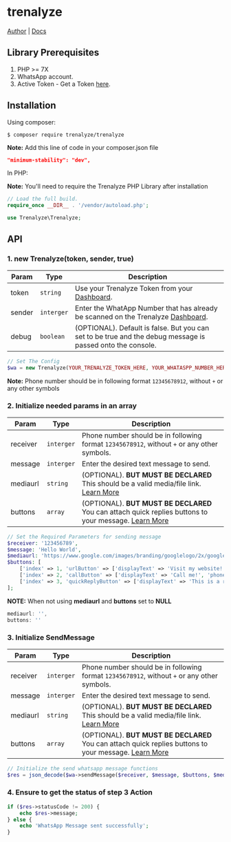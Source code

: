 # trenalyze

[Author](https://treasureuvietobore.com/) |
[Docs](https://github.com/Trenalyze/trenalyze-php#readme)


## Library Prerequisites

1. PHP >= 7X
1. WhatsApp account.
1. Active Token - Get a Token [here](https://trenalyze.com).


## Installation


Using composer:
```shell
$ composer require trenalyze/trenalyze
```
**Note:** Add this line of code in your composer.json file
```json
"minimum-stability": "dev",
```

In PHP:

**Note:** You'll need to require the Trenalyze PHP Library after installation

```php
// Load the full build.
require_once __DIR__ . '/vendor/autoload.php';

use Trenalyze\Trenalyze;
```
## API

### 1. new Trenalyze(token, sender, true)

| Param | Type | Description |
| --- | --- | --- |
| token | `string` | Use your Trenalyze Token from your [Dashboard](https://trenalyze.com). |
| sender | `interger` | Enter the WhatApp Number that has already be scanned on the Trenalyze [Dashboard](https://trenalyze.com). |
| debug | `boolean` | (OPTIONAL). Default is false. But you can set to be true and the debug message is passed onto the console. |

```php
// Set The Config
$wa = new Trenalyze(YOUR_TRENALYZE_TOKEN_HERE, YOUR_WHATASPP_NUMBER_HERE, true);
```

**Note:** Phone number should be in following format `12345678912`, without `+` or any other symbols

### 2. Initialize needed params in an array 

| Param | Type | Description |
| --- | --- | --- |
| receiver | `interger` | Phone number should be in following format `12345678912`, without `+` or any other symbols. |
| message | `interger` | Enter the desired text message to send. |
| mediaurl | `string` | (OPTIONAL). **BUT MUST BE DECLARED** This should be a valid media/file link. [Learn More](https://trenalyze.com) |
| buttons | `array` | (OPTIONAL). **BUT MUST BE DECLARED** You can attach quick replies buttons to your message. [Learn More](https://trenalyze.com) |
```php
// Set the Required Parameters for sending message 
$receiver: '123456789',
$message: 'Hello World',
$mediaurl: 'https://www.google.com/images/branding/googlelogo/2x/googlelogo_color_272x92dp.png',
$buttons: [
    ['index' => 1, 'urlButton' => ['displayText' => 'Visit my website!', 'url' => 'https://trenalyze.com']],
    ['index' => 2, 'callButton' => ['displayText' => 'Call me!', 'phoneNumber' => '+1 (234) 5678-9012']],
    ['index' => 3, 'quickReplyButton' => ['displayText' => 'This is a reply, just like normal buttons!', 'id' => 'id-like-buttons-message']],
];

```
**NOTE:** When not using **mediaurl** and **buttons** set to **NULL**
```js
mediaurl: '',
buttons: ''
```

### 3. Initialize SendMessage

| Param | Type | Description |
| --- | --- | --- |
| receiver | `interger` | Phone number should be in following format `12345678912`, without `+` or any other symbols. |
| message | `interger` | Enter the desired text message to send. |
| mediaurl | `string` | (OPTIONAL). **BUT MUST BE DECLARED** This should be a valid media/file link. [Learn More](https://trenalyze.com) |
| buttons | `array` | (OPTIONAL). **BUT MUST BE DECLARED** You can attach quick replies buttons to your message. [Learn More](https://trenalyze.com) |

```php
// Initialize the send whatsapp message functions
$res = json_decode($wa->sendMessage($receiver, $message, $buttons, $mediaurl));
```

### 4. Ensure to get the status of step 3 Action

```php
if ($res->statusCode != 200) {
    echo $res->message;
} else {
    echo 'WhatsApp Message sent successfully';
}
```